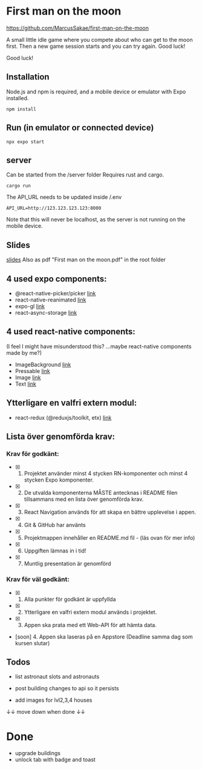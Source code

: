 # First man on the moon

https://github.com/MarcusSakae/first-man-on-the-moon

A small little idle game where you compete about who can get to the moon first.
Then a new game session starts and you can try again. Good luck!

Good luck!

## Installation

Node.js and npm is required, and a mobile device or emulator with Expo installed.

```
npm install
```

## Run (in emulator or connected device)

```
npx expo start
```

## server

Can be started from the /server folder
Requires rust and cargo.

```
cargo run
```

The API_URL needs to be updated inside /.env

```
API_URL=http://123.123.123.123:8000
```

Note that this will never be localhost, as the server is not running on the mobile device.

## Slides

[slides](https://docs.google.com/presentation/d/1Z3guVkzaWdLW5O781pxTtSqNE0-tGwqQRF7QLoWiIfQ/edit#slide=id.gc6f980f91_0_0)
Also as pdf "First man on the moon.pdf" in the root folder

## 4 used expo components:

- @react-native-picker/picker
  [link](https://github.com/MarcusSakae/first-man-on-the-moon/blob/8d9fd4d608df5b82cddc869ebf5e413a8c4383ca/components/RocketComposer.tsx#L83-L102)
- react-native-reanimated
  [link](https://github.com/MarcusSakae/first-man-on-the-moon/blob/main/components/LoadingIcon.tsx)
- expo-gl
  [link](<https://github.com/MarcusSakae/first-man-on-the-moon/blob/8d9fd4d608df5b82cddc869ebf5e413a8c4383ca/app/(tabs)/home.tsx#L119>)
- react-async-storage
  [link](https://github.com/MarcusSakae/first-man-on-the-moon/blob/8d9fd4d608df5b82cddc869ebf5e413a8c4383ca/state/userSlice.ts#L10-L14)

## 4 used react-native components:

(I feel I might have misunderstood this? ...maybe react-native components made by me?)

- ImageBackground
  [link](https://github.com/MarcusSakae/first-man-on-the-moon/blob/8d9fd4d608df5b82cddc869ebf5e413a8c4383ca/components/RocketComposer.tsx#L54C4-L115)
- Pressable
  [link](https://github.com/MarcusSakae/first-man-on-the-moon/blob/8d9fd4d608df5b82cddc869ebf5e413a8c4383ca/components/DrawerButton.tsx#L29-L39)
- Image
  [link](https://github.com/MarcusSakae/first-man-on-the-moon/blob/8d9fd4d608df5b82cddc869ebf5e413a8c4383ca/components/DrawerButton.tsx#L29-L39)
- Text
  [link](https://github.com/MarcusSakae/first-man-on-the-moon/blob/8d9fd4d608df5b82cddc869ebf5e413a8c4383ca/components/DrawerButton.tsx#L29-L39)

## Ytterligare en valfri extern modul:

- react-redux (@reduxjs/toolkit, etx)
  [link](https://github.com/MarcusSakae/first-man-on-the-moon/blob/ff46bd4c4930af44e91b34d486259f3c0ba17fc2/state/store.ts)

## Lista över genomförda krav:

### Krav för godkänt:

- [x] 1. Projektet använder minst 4 stycken RN-komponenter och minst 4 stycken Expo
     komponenter.
- [x] 2. De utvalda komponenterna MÅSTE antecknas i README filen tillsammans med en
     lista över genomförda krav.
- [x] 3. React Navigation används för att skapa en bättre upplevelse i appen.
- [x] 4. Git & GitHub har använts
- [x] 5. Projektmappen innehåller en README.md fil - (läs ovan för mer info)
- [x] 6. Uppgiften lämnas in i tid!
- [x] 7. Muntlig presentation är genomförd

### Krav för väl godkänt:

- [x] 1. Alla punkter för godkänt är uppfyllda
- [x] 2. Ytterligare en valfri extern modul används i projektet.
- [x] 3. Appen ska prata med ett Web-API för att hämta data.
- [soon] 4. Appen ska laseras på en Appstore (Deadline samma dag som kursen slutar)

## Todos

- list astronaut slots and astronauts
- post building changes to api so it persists

- add images for lvl2,3,4 houses

↓↓ move down when done ↓↓

# Done

- upgrade buildings
- unlock tab with badge and toast